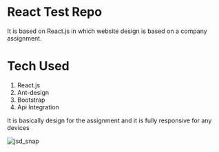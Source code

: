 # React Test Repo
It is based on React.js in which website design is based on a company assignment.

# Tech Used

1. React.js
2. Ant-design
3. Bootstrap
4. Api Integration

It is basically design for the assignment and it is fully responsive for any devices

![jsd_snap](https://github.com/naveenkumar163/reactwebfirst/assets/91355379/2b3e381e-1ad8-4191-86c5-6175c11a2e7d)
